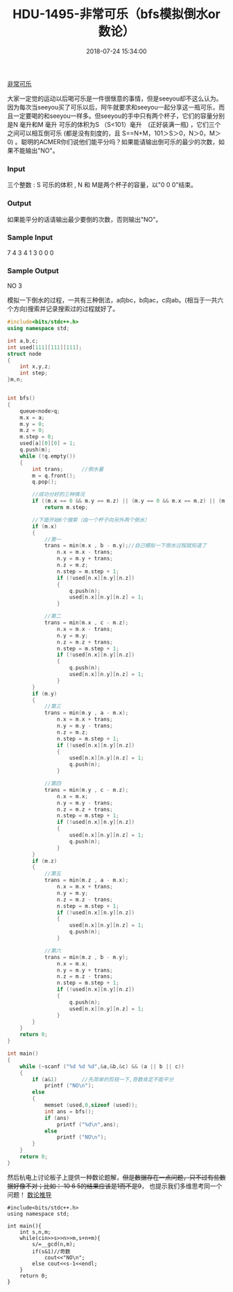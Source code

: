 ﻿---
title: HDU-1495-非常可乐（bfs模拟倒水or数论）
date: 2018-07-24 15:34:00
tags:
- HDU
- ACM
- 搜索
- C++
categories:
- ACM
- 搜索
---

[非常可乐](http://acm.hdu.edu.cn/showproblem.php?pid=1495)

大家一定觉的运动以后喝可乐是一件很惬意的事情，但是seeyou却不这么认为。因为每次当seeyou买了可乐以后，阿牛就要求和seeyou一起分享这一瓶可乐，而且一定要喝的和seeyou一样多。但seeyou的手中只有两个杯子，它们的容量分别是N 毫升和M 毫升 可乐的体积为S （S<101）毫升　(正好装满一瓶) ，它们三个之间可以相互倒可乐 (都是没有刻度的，且 S==N+M，101＞S＞0，N＞0，M＞0) 。聪明的ACMER你们说他们能平分吗？如果能请输出倒可乐的最少的次数，如果不能输出"NO"。
### Input
三个整数 : S 可乐的体积 , N 和 M是两个杯子的容量，以"0 0 0"结束。
### Output
如果能平分的话请输出最少要倒的次数，否则输出"NO"。
### Sample Input
7 4 3
4 1 3
0 0 0
### Sample Output
NO
3


模拟一下倒水的过程，一共有三种倒法，a向bc，b向ac，c向ab。(相当于一共六个方向)搜索并记录搜索过的过程就好了。
```c++
#include<bits/stdc++.h>
using namespace std;

int a,b,c;
int used[111][111][111];
struct node
{
	int x,y,z;
	int step;
}m,n;


int bfs()
{
	queue<node>q;
	m.x = a;
	m.y = 0;
	m.z = 0;
	m.step = 0;
	used[a][0][0] = 1;
	q.push(m);
	while (!q.empty())
	{
		int trans;		//倒水量
		m = q.front();
		q.pop();

		//成功分好的三种情况
		if ((m.x == 0 && m.y == m.z) || (m.y == 0 && m.x == m.z) || (m.z == 0 && m.x == m.y))
			return m.step;

		//下面开始6个搜索（由一个杯子向另外两个倒水）
		if (m.x)
		{
			//第一
			trans = min(m.x , b - m.y);//自己模拟一下倒水过程就知道了
				n.x = m.x - trans;
				n.y = m.y + trans;
				n.z = m.z;
				n.step = m.step + 1;
				if (!used[n.x][n.y][n.z])
				{
					q.push(n);
					used[n.x][n.y][n.z] = 1;
				}

			//第二
			trans = min(m.x , c - m.z);
				n.x = m.x - trans;
				n.y = m.y;
				n.z = m.z + trans;
				n.step = m.step + 1;
				if (!used[n.x][n.y][n.z])
				{
					q.push(n);
					used[n.x][n.y][n.z] = 1;
				}
		}
		if (m.y)
		{
			//第三
			trans = min(m.y , a - m.x);
				n.x = m.x + trans;
				n.y = m.y - trans;
				n.z = m.z;
				n.step = m.step + 1;
				if (!used[n.x][n.y][n.z])
				{
					used[n.x][n.y][n.z] = 1;
					q.push(n);
				}

			//第四
			trans = min(m.y , c - m.z);
				n.x = m.x;
				n.y = m.y - trans;
				n.z = m.z + trans;
				n.step = m.step + 1;
				if (!used[n.x][n.y][n.z])
				{
					used[n.x][n.y][n.z] = 1;
					q.push(n);
				}
		}
		if (m.z)
		{
			//第五
			trans = min(m.z , a - m.x);
				n.x = m.x + trans;
				n.y = m.y;
				n.z = m.z - trans;
				n.step = m.step + 1;
				if (!used[n.x][n.y][n.z])
				{
					used[n.x][n.y][n.z] = 1;
					q.push(n);
				}

			//第六
			trans = min(m.z , b - m.y);
				n.x = m.x;
				n.y = m.y + trans;
				n.z = m.z - trans;
				n.step = m.step + 1;
				if (!used[n.x][n.y][n.z])
				{
					q.push(n);
					used[n.x][n.y][n.z] = 1;
				}
		}
	}
	return 0;
}

int main()
{
	while (~scanf ("%d %d %d",&a,&b,&c) && (a || b || c))
	{
		if (a&1)		//先简单的剪枝一下,奇数肯定不能平分
			printf ("NO\n");
		else
		{
			memset (used,0,sizeof (used));
			int ans = bfs();
			if (ans)
				printf ("%d\n",ans);
			else
				printf ("NO\n");
		}
	}
	return 0;
}
```

然后杭电上讨论板子上提供一种数论题解，~~但是数据存在一点问题，只不过有些数据好像不对；比如： 10 6 5的结果应该是1而不是9~~， 也提示我们多维思考同一个问题！
[数论推导](https://blog.csdn.net/V5ZSQ/article/details/52097459)
```
#include<bits/stdc++.h>
using namespace std;

int main(){
    int s,n,m;
    while(cin>>s>>n>>m,s+n+m){
        s/=__gcd(n,m);
        if(s&1)//奇数
            cout<<"NO\n";
        else cout<<s-1<<endl;
    }
    return 0;
}
```